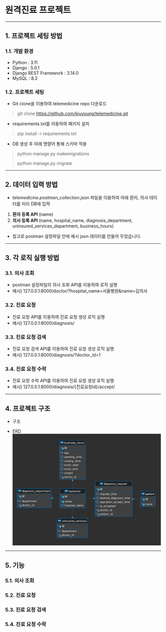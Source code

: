 # 원격진료 프로젝트

---
## 1. 프로젝트 세팅 방법
### 1.1. 개발 환경
 - Python : 3.11
 - Django : 5.0.1
 - Django REST Framework : 3.14.0
 - MySQL : 8.2
### 1.2. 프로젝트 세팅
- Git clone을 이용하여 telemedicine repo 다운로드
> git clone https://github.com/kjuyoung/telemedicine.git

- requirements.txt를 이용하여 패키지 설치
> pip install -r requirements.txt

- DB 생성 후 아래 명령어 통해 스키마 적용
> python manage.py makemigrations
> 
> python manage.py migrate

***
## 2. 데이터 입력 방법
- _telemedicine.postman_collection.json_ 파일을 이용하여 아래 환자, 의사 데이터를 미리 DB에 입력
1. **환자 등록 API** (name)
2. **의사 등록 API** (name, hospital_name, diagnosis_department, uninsured_services_department, business_hours)

- 참고로 postman 설정파일 안에 예시 json 데이터를 만들어 두었습니다. 

***
## 3. 각 로직 실행 방법
### 3.1. 의사 조회
- postman 설정파일의 의사 조회 API를 이용하여 로직 실행
- 예시) 127.0.0.1:8000/doctor/?hospital_name=서울병원&name=김의사 

### 3.2. 진료 요청
- 진료 요청 API를 이용하여 진료 요청 생성 로직 실행
- 예시) 127.0.0.1:8000/diagnosis/

### 3.3. 진료 요청 검색
- 진료 요청 검색 API를 이용하여 진료 요청 생성 로직 실행
- 예시) 127.0.0.1:8000/diagnosis/?doctor_id=1

### 3.4. 진료 요청 수락
- 진료 요청 수락 API를 이용하여 진료 요청 생성 로직 실행
- 예시) 127.0.0.1:8000/diagnosis/{진료요청id}/accept/

***
## 4. 프로젝트 구조
- 구조

- ERD
![img.png](img.png)

***
## 5. 기능
### 5.1. 의사 조회

### 5.2. 진료 요청

### 5.3. 진료 요청 검색


### 5.4. 진료 요청 수락

